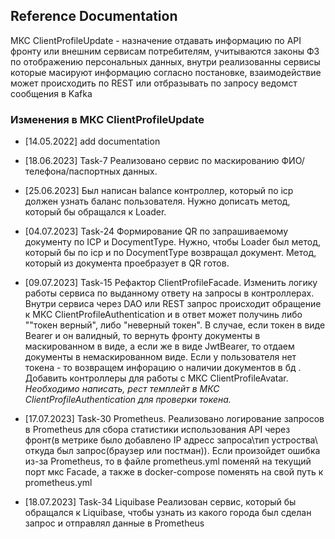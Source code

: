 ## Reference Documentation
МКС ClientProfileUpdate - назначение отдавать информацию по API фронту или внешним сервисам потребителям,
учитываются законы ФЗ по отображению персональных данных, внутри реализованны сервисы которые масируют информацию
согласно постановке, взаимодействие может происходить по REST или отбразывать по запросу ведомст сообщения в Kafka 

### Изменения в МКС ClientProfileUpdate
* [14.05.2022]
  add documentation 

* [18.06.2023]
Task-7 Реализовано сервис по маскированию ФИО/телефона/паспортных данных.
* [25.06.2023]
Был написан balance контроллер, который по icp должен узнать баланс пользователя. Нужно дописать метод, который бы обращался к Loader.
* [04.07.2023]
Task-24 Формирование QR по запрашиваемому документу по ICP и DocymentType. Нужно, чтобы Loader был метод, который бы по icp и по DocymentType возвращал документ. Метод, который из документа проебразует в QR готов. 
* [09.07.2023]
Task-15 Рефактор ClientProfileFacade. Изменить логику работы сервиса по выданному ответу на запросы в контроллерах.
Внутри сервиса через DAO или REST запрос происходит обращение к МКС ClientProfileAuthentication и в ответ может получинь либо ""токен верный", либо "неверный токен". 
В случае, если токен в виде Bearer и он валидный, то вернуть фронту документы в маскированном в виде, а если же в виде JwtBearer, то отдаем документы в немаскированном виде. Если у пользователя нет токена - то возвращем инфорацию о наличии документов в бд
. Добавить контроллеры для работы с МКС ClientProfileAvatar.
_Необходимо написать, рест темплейт в МКС ClientProfileAuthentication для проверки токена._
* [17.07.2023]
  Task-30 Prometheus. Реализовано логирование запросов в Prometheus для сбора статистики использования API через фронт(в метрике было добавлено IP адресс запроса\тип устроства\ откуда был запрос(браузер или постман)).
Если произойдет ошибка из-за Prometheus, то в файле prometheus.yml поменяй на текущий порт мкс Facade, а также в docker-compose поменять на свой путь к prometheus.yml

* [18.07.2023]
Task-34 Liquibase Реализован сервис, который бы обращался к Liquibase, чтобы узнать из какого города был сделан запрос и отправлял данные в Prometheus